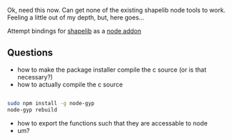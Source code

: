Ok, need this now. Can get none of the existing shapelib node tools to work.<br />
Feeling a little out of my depth, but, here goes... <br />

Attempt bindings for [shapelib](http://shapelib.maptools.org/) as a [node addon](http://nodejs.org/api/addons.html)

Questions
---------

* how to make the package installer compile the c source (or is that necessary?)
* how to actually compile the c source

```bash

sudo npm install -g node-gyp
node-gyp rebuild

```

* how to export the functions such that they are accessable to node
* um? 
